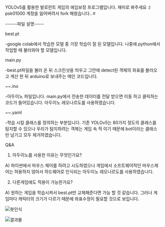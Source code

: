YOLOv5를 활용한 발로란트 게임의 에임보정 프로그램입니다.
재미로 봐주세요 :)
psk01000 계정을 잃어버려서 fork 해왔습니다..ㅎ

------파일 설명-----

best.pt

-google colab에서 학습한 모델 중 가장 학습이 잘 된 모델입니다. 나중에 python에서 작업할 때 불러와야 할 모델입니다.


main.py

-best.pt파일을 불러 온 뒤 스크린샷을 띄우고 그안에 detect된 객체의 좌표를 불러오고 계산 한 뒤 arduino로 보내주는 메인 코드입니다.


~~.ino

-아두이노 파일입니다. main.py에서 전송한 데이터를 전달 받으면 이동 하고 클릭하는 코드가 들어있습니다.
아두이노 레오나르도를 사용하였습니다.

~~.yaml

-학습 시킬 클래스를 정의하는 부분입니다. 기존 YOLOv5는 80가지 정도의 클래스를 탐지할 수 있으나 우리가 탐지하려는 객체는 게임 속 적 이기 때문에 bot이라는 
클래스만 남기고 모두 제거하였습니다. 

Q&A
1. 아두이노를 사용한 이유는 무엇인가요?

A) 파이썬에서 마우스 제어를 하려고 시도하였으나 게임에서 소프트웨어적인 마우스제어는 허용하지 않아서 하드웨어로 인식되는 아두이노 레오나르도를 사용하였습니다.

2. 다른게임에도 적용이 가능한가요?

A) 원하는 게임을 학습시켜서 best.pt만 교체해준다면 가능 할 것 같습니다. 그러나 게임마다 캐릭터의 크기가 다르기 때문에 좌표수정이 필요할 것으로 보입니다.

![봇인식](https://user-images.githubusercontent.com/62214011/212617776-92759dc0-f086-46f5-8c5a-ba174292a2cc.gif)

![결과물](https://user-images.githubusercontent.com/62214011/212617258-9a14d090-6225-4999-ae74-d3d1c6f3527f.gif)
